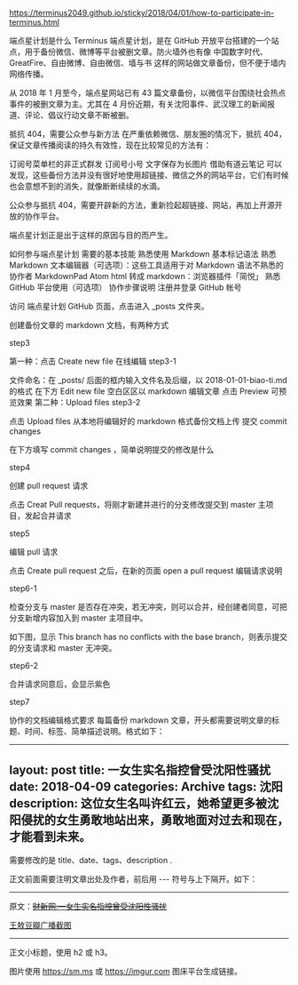 https://terminus2049.github.io/sticky/2018/04/01/how-to-participate-in-terminus.html

端点星计划是什么
Terminus 端点星计划，是在 GitHub 开放平台搭建的一个站点，用于备份微信、微博等平台被删文章。防火墙外也有像 中国数字时代、GreatFire、自由微博、自由微信、墙与书 这样的网站做文章备份，但不便于墙内网络传播。

从 2018 年 1 月至今，端点星网站已有 43 篇文章备份，以微信平台围绕社会热点事件的被删文章为主。尤其在 4 月份近期，有关沈阳事件、武汉理工的新闻报道、评论、倡议行动文章不断被删。

抵抗 404，需要公众参与新方法
在严重依赖微信、朋友圈的情况下，抵抗 404，保证文章传播阅读的持久有效性，现在比较常见的方法有：

订阅号菜单栏的非正式群发
订阅号小号
文字保存为长图片
借助有道云笔记
可以发现，这些备份方法并没有很好地使用超链接、微信之外的网站平台，它们有时候也会意想不到的消失，就像断断续续的水滴。

公众参与抵抗 404，需要开辟新的方法，重新捡起超链接、网站，再加上开源开放的协作平台。

端点星计划正是出于这样的原因与目的而产生。

如何参与端点星计划
需要的基本技能
熟悉使用 Markdown 基本标记语法
熟悉 Markdown 文本编辑器（可选项）：这些工具适用于对 Markdown 语法不熟悉的协作者
MarkdownPad
Atom
html 转成 markdown：浏览器插件「简悦」
熟悉 GitHub 平台使用（可选项）
协作步骤说明
注册并登录 GitHub 帐号

访问 端点星计划 GitHub 页面，点击进入 _posts 文件夹。

创建备份文章的 markdown 文档，有两种方式

step3

第一种：点击 Create new file 在线编辑
step3-1

文件命名：在 _posts/ 后面的框内输入文件名及后缀，以 2018-01-01-biao-ti.md 的格式
在下方 Edit new file 空白区区以 markdown 编辑文章
点击 Preview 可预览效果
第二种：Upload files
step3-2

点击 Upload files
从本地将编辑好的 markdown 格式备份文档上传
提交 commit changes

在下方填写 commit changes ，简单说明提交的修改是什么

step4

创建 pull request 请求

点击 Creat Pull requests，将刚才新建并进行的分支修改提交到 master 主项目，发起合并请求

step5

编辑 pull 请求

点击 Create pull request 之后，在新的页面 open a pull request 编辑请求说明

step6-1

检查分支与 master 是否存在冲突，若无冲突，则可以合并，经创建者同意，可把分支新增内容加入到 master 主项目中。

如下图，显示 This branch has no conflicts with the base branch，则表示提交的分支请求和 master 无冲突。

step6-2

合并请求同意后，会显示紫色

step7

协作的文档编辑格式要求
每篇备份 markdown 文章，开头都需要说明文章的标题、时间、标签、简单描述说明。格式如下：

 ---
 layout: post
 title:  一女生实名指控曾受沈阳性骚扰
 date:   2018-04-09
 categories: Archive
 tags: 沈阳
 description: 这位女生名叫许红云，她希望更多被沈阳侵扰的女生勇敢地站出来，勇敢地面对过去和现在，才能看到未来。
 ---
需要修改的是 title、date、tags、description .

正文前面需要注明文章出处及作者，前后用 --- 符号与上下隔开。如下：

 ---
 原文：~~[财新网:一女生实名指控曾受沈阳性骚扰](http://china.caixin.com/2018-04-09/101231834.html)~~

 [王敖豆瓣广播截图](https://www.douban.com/people/2011446/status/2141828634/)

 ---
正文小标题，使用 h2 或 h3。

图片使用 https://sm.ms 或 https://imgur.com 图床平台生成链接。

